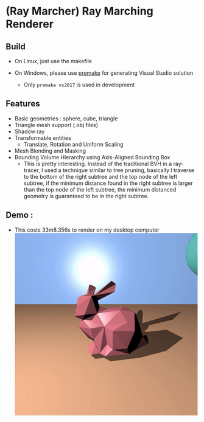 # (Ray Marcher) Ray Marching Renderer

## Build

* On Linux, just use the makefile

* On Windows, please use [premake](https://github.com/premake/premake-core) for generating Visual Studio solution
    * Only `premake vs2017` is used in development

## Features

* Basic geometries : sphere, cube, triangle
* Triangle mesh support (.obj files)
* Shadow ray
* Transformable entities
    * Translate, Rotation and Uniform Scaling
* Mesh Blending and Masking
* Bounding Volume Hierarchy using Axis-Aligned Bounding Box
    * This is pretty interesting. Instead of the traditional BVH in a ray-tracer, I used a technique similar to tree pruning, basically I traverse to the bottom of the right subtree and the top node of the left subtree, if the minimum distance found in the right subtree is larger than the top node of the left subtree, the minimum distanced geometry is guaranteed to be in the right subtree.

## Demo :

* This costs 33m8.356s to render on my desktop computer
![result](./exports/ray_marcher.gif)
